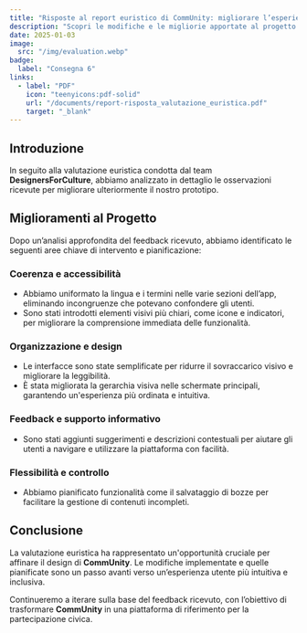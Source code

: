 ```yaml
---
title: "Risposte al report euristico di CommUnity: migliorare l’esperienza utente"
description: "Scopri le modifiche e le migliorie apportate al progetto CommUnity in risposta alla valutazione euristica, per un design più intuitivo e funzionale."
date: 2025-01-03
image:
  src: "/img/evaluation.webp"
badge:
  label: "Consegna 6"
links:
  - label: "PDF"
    icon: "teenyicons:pdf-solid"
    url: "/documents/report-risposta_valutazione_euristica.pdf"
    target: "_blank"
---
```


## Introduzione

In seguito alla valutazione euristica condotta dal team **DesignersForCulture**, abbiamo analizzato in dettaglio le osservazioni ricevute per migliorare ulteriormente il nostro prototipo.

## Miglioramenti al Progetto

Dopo un’analisi approfondita del feedback ricevuto, abbiamo identificato le seguenti aree chiave di intervento e pianificazione:

### **Coerenza e accessibilità**

- Abbiamo uniformato la lingua e i termini nelle varie sezioni dell’app, eliminando incongruenze che potevano confondere gli utenti.
- Sono stati introdotti elementi visivi più chiari, come icone e indicatori, per migliorare la comprensione immediata delle funzionalità.

### **Organizzazione e design**

- Le interfacce sono state semplificate per ridurre il sovraccarico visivo e migliorare la leggibilità.
- È stata migliorata la gerarchia visiva nelle schermate principali, garantendo un'esperienza più ordinata e intuitiva.

### **Feedback e supporto informativo**

- Sono stati aggiunti suggerimenti e descrizioni contestuali per aiutare gli utenti a navigare e utilizzare la piattaforma con facilità.

### **Flessibilità e controllo**

- Abbiamo pianificato funzionalità come il salvataggio di bozze per facilitare la gestione di contenuti incompleti.

## Conclusione

La valutazione euristica ha rappresentato un'opportunità cruciale per affinare il design di **CommUnity**. Le modifiche implementate e quelle pianificate sono un passo avanti verso un’esperienza utente più intuitiva e inclusiva.

Continueremo a iterare sulla base del feedback ricevuto, con l’obiettivo di trasformare **CommUnity** in una piattaforma di riferimento per la partecipazione civica.

